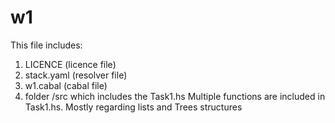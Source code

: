 # w1
This file includes:
1. LICENCE (licence file)
2. stack.yaml (resolver file)
3. w1.cabal (cabal file)
4. folder /src which includes the Task1.hs
Multiple functions are included in Task1.hs. Mostly regarding lists and Trees structures

